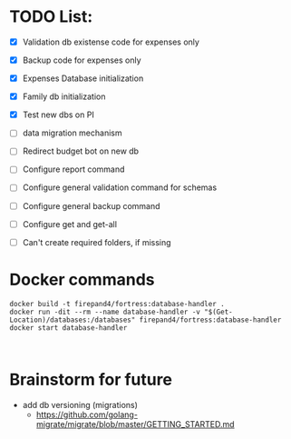 # TODO List:

* [x] Validation db existense code for expenses only
* [x] Backup code for expenses only
* [x] Expenses Database initialization
* [x] Family db initialization
* [x] Test new dbs on PI
* [ ] data migration mechanism
* [ ] Redirect budget bot on new db
* [ ] Configure report command
* [ ] Configure general validation command for schemas
* [ ] Configure general backup command
* [ ] Configure get and get-all
* [ ] Can't create required folders, if missing


# Docker commands
```
docker build -t firepand4/fortress:database-handler .
docker run -dit --rm --name database-handler -v "$(Get-Location)/databases:/databases" firepand4/fortress:database-handler
docker start database-handler



```

# Brainstorm for future
- add db versioning (migrations)
    - https://github.com/golang-migrate/migrate/blob/master/GETTING_STARTED.md


